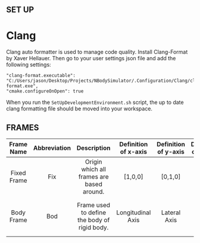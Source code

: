 ## SET UP ##

# Clang #
Clang auto formatter is used to manage code quality. Install Clang-Format by Xaver Hellauer. Then go to your user settings json file and add the following settings:
```
"clang-format.executable": "C:/Users/jason/Desktop/Projects/NBodySimulator/.Configuration/Clang/clang-format.exe",
"cmake.configureOnOpen": true
```

When you run the `SetUpDevelopmentEnvironment.sh` script, the up to date clang formatting file should be moved into your workspace.

## FRAMES ##

| Frame Name  | Abbreviation |                  Description                 | Definition of x-axis | Definition of y-axis |  Definition of z-axis  |                      Note                      |
|:-----------:|:------------:|:--------------------------------------------:|:--------------------:|:--------------------:|:----------------------:|:----------------------------------------------:|
| Fixed Frame |     Fix      | Origin which all frames are based around.    |        [1,0,0]       |        [0,1,0]       |         [0,0,1]        |                                                |
| Body Frame  |     Bod      | Frame used to define the body of rigid body. |   Longitudinal Axis  |     Lateral Axis     | Cross Product of x & y | Note that definition may vary for some bodies. |

